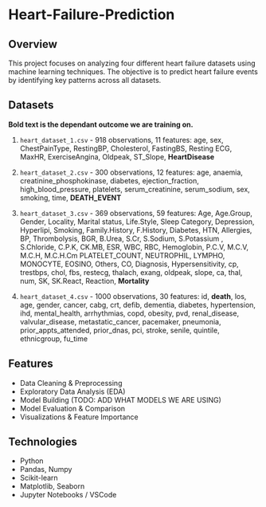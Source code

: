 # Heart-Failure-Prediction

## Overview
This project focuses on analyzing four different heart failure datasets using machine learning techniques. The objective is to predict heart failure events by identifying key patterns across all datasets.

## Datasets
**Bold text is the dependant outcome we are training on.**
1. `heart_dataset_1.csv`  - 918 observations, 11 features: age, sex, ChestPainType, RestingBP, Cholesterol, FastingBS, Resting ECG, MaxHR, ExerciseAngina, Oldpeak, ST_Slope, **HeartDisease**

2. `heart_dataset_2.csv` - 300 observations, 12 features: age, anaemia, creatinine_phosphokinase, diabetes, ejection_fraction, high_blood_pressure, platelets, serum_creatinine, serum_sodium, sex, smoking, time, **DEATH_EVENT**

3. `heart_dataset_3.csv` - 369 observations, 59 features: Age, Age.Group, Gender, Locality, Marital status, Life.Style, Sleep	Category, Depression, Hyperlipi, Smoking, Family.History, F.History, Diabetes, HTN, Allergies, BP, Thrombolysis, BGR, B.Urea, S.Cr, S.Sodium, S.Potassium	, S.Chloride, C.P.K, CK.MB, ESR, WBC, RBC, Hemoglobin, P.C.V, M.C.V, M.C.H, M.C.H.Cm PLATELET_COUNT, NEUTROPHIL, LYMPHO, MONOCYTE, EOSINO, Others, CO, Diagnosis, Hypersensitivity, cp, trestbps, chol, fbs, restecg, thalach, exang, oldpeak, slope, ca, thal, num, SK, SK.React, Reaction, **Mortality**

4. `heart_dataset_4.csv` - 1000 observations, 30 features: id, **death**, los, age, gender, cancer, cabg, crt, defib, dementia, diabetes, hypertension, ihd, mental_health, arrhythmias, copd, obesity, pvd, renal_disease, valvular_disease, metastatic_cancer, pacemaker, pneumonia, prior_appts_attended, prior_dnas, pci, stroke, senile, quintile, ethnicgroup, fu_time

## Features
- Data Cleaning & Preprocessing
- Exploratory Data Analysis (EDA)
- Model Building (TODO: ADD WHAT MODELS WE ARE USING)
- Model Evaluation & Comparison
- Visualizations & Feature Importance

## Technologies
- Python
- Pandas, Numpy
- Scikit-learn
- Matplotlib, Seaborn
- Jupyter Notebooks / VSCode